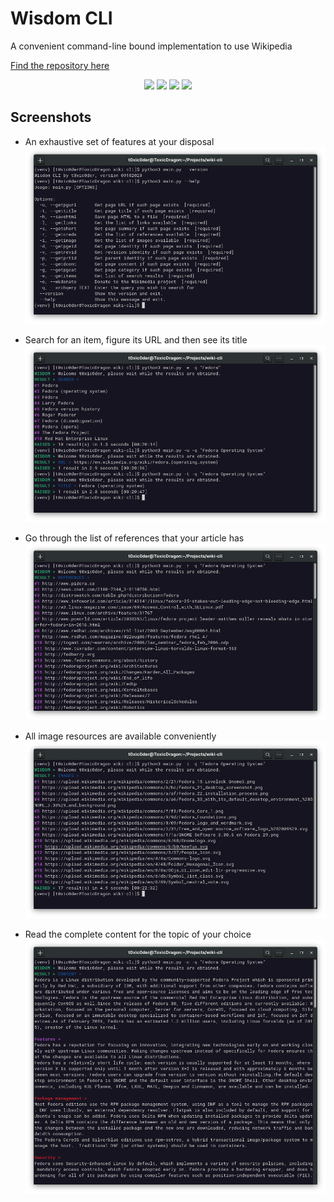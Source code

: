 # Wisdom CLI

A convenient command-line bound implementation to use Wikipedia

[Find the repository here](https://github.com/t0xic0der/wisdom-cli/)

<p align="center">
    <img src="https://img.shields.io/github/issues/t0xic0der/wisdom-cli?style=flat-square&logo=appveyor&color=teal">
    <img src="https://img.shields.io/github/forks/t0xic0der/wisdom-cli?style=flat-square&logo=appveyor&color=teal">
    <img src="https://img.shields.io/github/stars/t0xic0der/wisdom-cli?style=flat-square&logo=appveyor&color=teal">
    <img src="https://img.shields.io/github/license/t0xic0der/wisdom-cli?style=flat-square&logo=appveyor&color=teal">
</p>

## Screenshots

- An exhaustive set of features at your disposal
![](pics/apps/wscli/m1in.png)

- Search for an item, figure its URL and then see its title
![](pics/apps/wscli/m2in.png)

- Go through the list of references that your article has
![](pics/apps/wscli/m3in.png)

- All image resources are available conveniently
![](pics/apps/wscli/m4in.png)

- Read the complete content for the topic of your choice
![](pics/apps/wscli/m5in.png)
